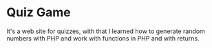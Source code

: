 # Quiz Game 

It's a web site for quizzes, with that I learned how to generate random numbers with PHP and work with functions in PHP and with returns.


